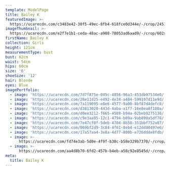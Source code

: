 ```yaml
---
template: ModelPage
title: Bailey K
featuredImage: >-
  https://ucarecdn.com/c3483e42-30f5-49ec-8fb4-618fce0d344e/-/crop/2451x976/0,0/-/preview/
imageThumbnail: >-
  https://ucarecdn.com/e2f7e1b1-ceda-48ac-a908-78053ad6aad9/-/crop/602x819/492,540/-/preview/
firstName: Bailey K
collection: Girls
height: 121cm
measurementType: bust
bust: 62cm
waist: 54cm
hips: 60cm
size: '6'
shoeSize: '12'
hair: Blonde
eyes: Blue
imagePortfolio:
  - image: 'https://ucarecdn.com/7d7f875e-045c-4856-96a3-453db97534e0/'
  - image: 'https://ucarecdn.com/28e11d25-e492-4e34-a484-599197d11e9d/'
  - image: 'https://ucarecdn.com/7a119095-e8e6-4577-9a00-8bf87d4defc8/'
  - image: 'https://ucarecdn.com/d3813020-443d-4aba-a1f7-16e8ea8f180a/'
  - image: 'https://ucarecdn.com/d0ee3212-f665-4589-b94a-02beb9275138/'
  - image: 'https://ucarecdn.com/c9e3aa95-12c1-4794-b09a-9ab890a5df78/'
  - image: 'https://ucarecdn.com/7e47cf0f-5deb-4704-8b58-351bbf752a87/'
  - image: 'https://ucarecdn.com/069bf2d9-3c84-4f61-8eb4-e12dd40497e6/'
  - image: 'https://ucarecdn.com/17a57aa4-3e8a-4d77-800b-e726ddde8fdb/'
  - image: >-
      https://ucarecdn.com/fd74e3ab-5d0e-4f9f-b30c-b58e329b7370/-/crop/1235x1407/0,139/-/preview/
  - image: >-
      https://ucarecdn.com/aa4d8b70-6fd2-457b-b4eb-a58c92e8545d/-/crop/1151x651/20,758/-/preview/
meta:
  title: Bailey K
---
```


